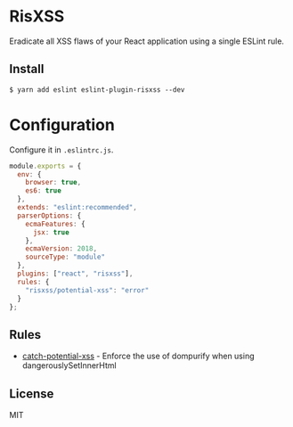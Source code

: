 # RisXSS

Eradicate all XSS flaws of your React application using a single ESLint rule.

## Install

```
$ yarn add eslint eslint-plugin-risxss --dev
```

# Configuration

Configure it in `.eslintrc.js`.

```js
module.exports = {
  env: {
    browser: true,
    es6: true
  },
  extends: "eslint:recommended",
  parserOptions: {
    ecmaFeatures: {
      jsx: true
    },
    ecmaVersion: 2018,
    sourceType: "module"
  },
  plugins: ["react", "risxss"],
  rules: {
    "risxss/potential-xss": "error"
  }
};

```

## Rules

- [catch-potential-xss](docs/rules/catch-potential-xss.md) - Enforce the use of dompurify when using dangerouslySetInnerHtml

## License

MIT
